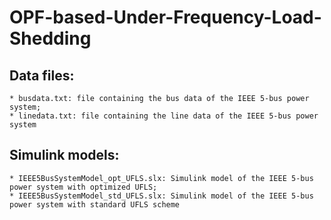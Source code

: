 # OPF-based-Under-Frequency-Load-Shedding

## Data files:
	* busdata.txt: file containing the bus data of the IEEE 5-bus power system;
	* linedata.txt: file containing the line data of the IEEE 5-bus power system

## Simulink models:
	* IEEE5BusSystemModel_opt_UFLS.slx: Simulink model of the IEEE 5-bus power system with optimized UFLS;
	* IEEE5BusSystemModel_std_UFLS.slx: Simulink model of the IEEE 5-bus power system with standard UFLS scheme

